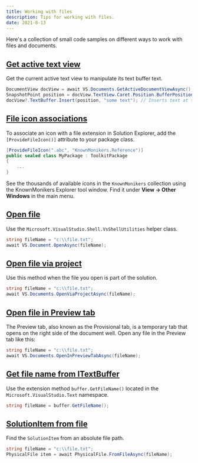 ```yaml
---
title: Working with files
description: Tips for working with files.
date: 2021-8-13
---
```


Here's a collection of small code samples on different ways to work with files and documents.

## [Get active text view](#get-active-document)
Get the current active text view to manipulate its text buffer text.

```csharp
DocumentView docView = await VS.Documents.GetActiveDocumentViewAsync();
SnapshotPoint position = docView.TextView.Caret.Position.BufferPosition;
docView?.TextBuffer.Insert(position, "some text"); // Inserts text at the caret
```

## [File icon associations](#file-icon-associations)
To associate an icon with a file extension in Solution Explorer, add the `[ProvideFileIcon()]` attribute to your package class.

```csharp
[ProvideFileIcon(".abc", "KnownMonikers.Reference")]
public sealed class MyPackage : ToolkitPackage
{
    ...
}
```

See the thousands of available icons in the `KnownMonikers` collection using the KnownMonikers Explorer tool window. Find it under **View -> Other Windows** in the main menu.

## [Open file](#open-file)
Use the `Microsoft.VisualStudio.Shell.VsShellUtilities` helper class.

```csharp
string fileName = "c:\\file.txt";
await VS.Document.OpenAsync(fileName);
```

## [Open file via project](#open-file-via-project)
Use this method when the file you open is part of the solution.

```csharp
string fileName = "c:\\file.txt";
await VS.Documents.OpenViaProjectAsync(fileName);
```

## [Open file in Preview tab](#open-file-in-preview-tab)
The Preview tab, also known as the Provisional tab, is a temporary tab that opens on the right side of the document well. Open any file in the Preview tab like this:

```csharp
string fileName = "c:\\file.txt";
await VS.Documents.OpenInPreviewTabAsync(fileName);
```

## [Get file name from ITextBuffer](#get-file-name-from-textbuffer)
Use the extension method `buffer.GetFileName()` located in the `Microsoft.VisualStudio.Text` namespace.

```csharp
string fileName = buffer.GetFileName();
```

## [SolutionItem from file](#projectitem-from-file)
Find the `SolutionItem` from an absolute file path.

```csharp
string fileName = "c:\\file.txt";
PhysicalFile item = await PhysicalFile.FromFileAsync(fileName);
```
